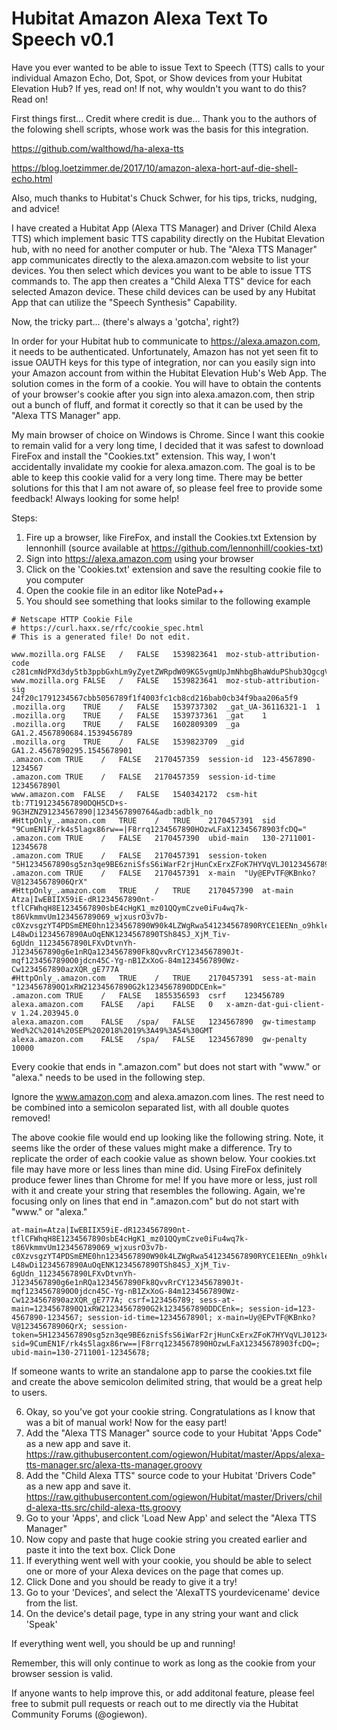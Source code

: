 # Hubitat Amazon Alexa Text To Speech  v0.1

Have you ever wanted to be able to issue Text to Speech (TTS) calls to your individual Amazon Echo, Dot, Spot, or Show devices from your Hubitat Elevation Hub?  If yes, read on!  If not, why wouldn't you want to do this?  Read on!

First things first...  Credit where credit is due...  Thank you to the authors of the folowing shell scripts, whose work was the basis for this integration.

  https://github.com/walthowd/ha-alexa-tts

  https://blog.loetzimmer.de/2017/10/amazon-alexa-hort-auf-die-shell-echo.html

Also, much thanks to Hubitat's Chuck Schwer, for his tips, tricks, nudging, and advice!


I have created a Hubitat App (Alexa TTS Manager) and Driver (Child Alexa TTS) which implement basic TTS capability directly on the Hubitat Elevation hub, with no need for another computer or hub.  The "Alexa TTS Manager" app communicates directly to the alexa.amazon.com website to list your devices.  You then select which devices you want to be able to issue TTS commands to.  The app then creates a "Child Alexa TTS" device for each selected Amazon device.  These child devices can be used by any Hubitat App that can utilize the "Speech Synthesis" Capability. 

Now, the tricky part...  (there's always a 'gotcha', right?)

In order for your Hubitat hub to communicate to https://alexa.amazon.com, it needs to be authenticated.  Unfortunately, Amazon has not yet seen fit to issue OAUTH keys for this type of integration, nor can you easily sign into your Amazon account from within the Hubitat Elevation Hub's Web App.  The solution comes in the form of a cookie.  You will have to obtain the contents of your browser's cookie after you sign into alexa.amazon.com, then strip out a bunch of fluff, and format it corectly so that it can be used by the "Alexa TTS Manager" app.  

My main browser of choice on Windows is Chrome.  Since I want this cookie to remain valid for a very long time, I decided that it was safest to download FireFox and install the "Cookies.txt" extension.  This way, I won't accidentally invalidate my cookie for alexa.amazon.com.  The goal is to be able to keep this cookie valid for a very long time.  There may be better solutions for this that I am not aware of, so please feel free to provide some feedback!  Always looking for some help!

Steps:
1) Fire up a browser, like FireFox, and install the Cookies.txt Extension by lennonhill (source available at https://github.com/lennonhill/cookies-txt)
2) Sign into https://alexa.amazon.com using your browser
3) Click on the 'Cookies.txt' extension and save the resulting cookie file to you computer
4) Open the cookie file in an editor like NotePad++
5) You should see something that looks similar to the following example

```
# Netscape HTTP Cookie File
# https://curl.haxx.se/rfc/cookie_spec.html
# This is a generated file! Do not edit.

www.mozilla.org	FALSE	/	FALSE	1539823641	moz-stub-attribution-code	c281cmNdPXd3dy5tb3ppbGxhLm9yZyetZWRpdW09KG5vgmUpJmNhbgBhaWduPShub3QgcgV0KSgjb25gZW50gShuw3Qgw2V0WQ..
www.mozilla.org	FALSE	/	FALSE	1539823641	moz-stub-attribution-sig	24f20c1791234567cbb5056789f1f4003fc1cb8cd216bab0cb34f9baa206a5f9
.mozilla.org	TRUE	/	FALSE	1539737302	_gat_UA-36116321-1	1
.mozilla.org	TRUE	/	FALSE	1539737361	_gat	1
.mozilla.org	TRUE	/	FALSE	1602809309	_ga	GA1.2.4567890684.1539456789
.mozilla.org	TRUE	/	FALSE	1539823709	_gid	GA1.2.4567890295.1545678901
.amazon.com	TRUE	/	FALSE	2170457359	session-id	123-4567890-1234567
.amazon.com	TRUE	/	FALSE	2170457359	session-id-time	1234567890l
www.amazon.com	FALSE	/	FALSE	1540342172	csm-hit	tb:7T191234567890DQH5CD+s-9G3HZNZ91234567890|1234567890764&adb:adblk_no
#HttpOnly_.amazon.com	TRUE	/	TRUE	2170457391	sid	"9CumEN1F/rk4s5lagx86rw==|F8rrq1234567890HOzwLFaX12345678903fcDQ="
.amazon.com	TRUE	/	FALSE	2170457390	ubid-main	130-2711001-12345678
.amazon.com	TRUE	/	FALSE	2170457391	session-token	"5H1234567890sg5zn3qe9BE6zniSfsS6iWarF2rjHunCxErxZFoK7HYVqVLJ01234567890kAQgqHm2Z0/ce1234567890iej5IrwENPF1234567890L8mHG1234567890luCpHqoxL7fDtwQrpe7WMwW1QW+ITqsQhuQy501234567890P+XCpci5xsG1234567890HBLRND0arnZifPqndStRf8="
.amazon.com	TRUE	/	FALSE	2170457391	x-main	"Uy@EPvTF@KBnko?V@12345678906QrX"
#HttpOnly_.amazon.com	TRUE	/	TRUE	2170457390	at-main	Atza|IwEBIIX59iE-dR1234567890nt-tflCFWhqH8E1234567890sbE4cHgK1_mz01QQymCzve0iFu4wq7k-t86VkmmvUm123456789069_wjxusrO3v7b-c0XzvsgzYT4PDSmEME0hn1234567890W90k4LZWgRwa541234567890RYCE1EENn_o9hkle1234567890Y8r8IbjumqaH891234567890QX67EdZ6Nrwz1234567890h0iX3iWzSno9vcHZLbQAyw12345678901DDz46_V-L48wDi1234567890AuOqENK1234567890TSh84SJ_XjM_Tiv-6gUdn_11234567890LFXvDtvnYh-J1234567890g6e1nRQa1234567890Fk8QvvRrCY1234567890Jt-mqf1234567890O0jdcn45C-Yg-nB1ZxXoG-84m1234567890Wz-Cw1234567890azXQR_gE777A
#HttpOnly_.amazon.com	TRUE	/	TRUE	2170457391	sess-at-main	"1234567890Q1xRW21234567890G2k1234567890DDCEnk="
.amazon.com	TRUE	/	FALSE	1855356593	csrf	123456789
alexa.amazon.com	FALSE	/api	FALSE	0	x-amzn-dat-gui-client-v	1.24.203945.0
alexa.amazon.com	FALSE	/spa/	FALSE	1234567890	gw-timestamp	Wed%2C%2014%20SEP%202018%2019%3A49%3A54%30GMT
alexa.amazon.com	FALSE	/spa/	FALSE	1234567890	gw-penalty	10000
```

Every cookie that ends in ".amazon.com" but does not start with "www." or "alexa." needs to be used in the following step.  

Ignore the www.amazon.com and alexa.amazon.com lines. The rest need to be combined into a semicolon separated list, with all double quotes removed!  

The above cookie file would end up looking like the following string. Note, it seems like the order of these values might make a difference.  Try to replicate the order of each cookie value as shown below.  Your cookies.txt file may have more or less lines than mine did.  Using FireFox definitely produce fewer lines than Chrome for me!  If you have more or less, just roll with it and create your string that resembles the following.  Again, we're focusing only on lines that end in ".amazon.com" but do not start with "www." or "alexa."

```
at-main=Atza|IwEBIIX59iE-dR1234567890nt-tflCFWhqH8E1234567890sbE4cHgK1_mz01QQymCzve0iFu4wq7k-t86VkmmvUm123456789069_wjxusrO3v7b-c0XzvsgzYT4PDSmEME0hn1234567890W90k4LZWgRwa541234567890RYCE1EENn_o9hkle1234567890Y8r8IbjumqaH891234567890QX67EdZ6Nrwz1234567890h0iX3iWzSno9vcHZLbQAyw12345678901DDz46_V-L48wDi1234567890AuOqENK1234567890TSh84SJ_XjM_Tiv-6gUdn_11234567890LFXvDtvnYh-J1234567890g6e1nRQa1234567890Fk8QvvRrCY1234567890Jt-mqf1234567890O0jdcn45C-Yg-nB1ZxXoG-84m1234567890Wz-Cw1234567890azXQR_gE777A; csrf=123456789; sess-at-main=1234567890Q1xRW21234567890G2k1234567890DDCEnk=; session-id=123-4567890-1234567; session-id-time=1234567890l; x-main=Uy@EPvTF@KBnko?V@12345678906QrX; session-token=5H1234567890sg5zn3qe9BE6zniSfsS6iWarF2rjHunCxErxZFoK7HYVqVLJ01234567890kAQgqHm2Z0/ce1234567890iej5IrwENPF1234567890L8mHG1234567890luCpHqoxL7fDtwQrpe7WMwW1QW+ITqsQhuQy501234567890P+XCpci5xsG1234567890HBLRND0arnZifPqndStRf8=; sid=9CumEN1F/rk4s5lagx86rw==|F8rrq1234567890HOzwLFaX12345678903fcDQ=; ubid-main=130-2711001-12345678; 
```

If someone wants to write an standalone app to parse the cookies.txt file and create the above semicolon delimited string, that would be a great help to users.

6) Okay, so you've got your cookie string.  Congratulations as I know that was a bit of manual work!  Now for the easy part!
7) Add the "Alexa TTS Manager" source code to your Hubitat 'Apps Code" as a new app and save it. https://raw.githubusercontent.com/ogiewon/Hubitat/master/Apps/alexa-tts-manager.src/alexa-tts-manager.groovy
8) Add the "Child Alexa TTS" source code to your Hubitat 'Drivers Code" as a new app and save it. https://raw.githubusercontent.com/ogiewon/Hubitat/master/Drivers/child-alexa-tts.src/child-alexa-tts.groovy
9) Go to your 'Apps', and click 'Load New App' and select the "Alexa TTS Manager"
10) Now copy and paste that huge cookie string you created earlier and paste it into the text box.  Click Done
11) If everything went well with your cookie, you should be able to select one or more of your Alexa devices on the page that comes up.
12) Click Done and you should be ready to give it a try!
13) Go to your 'Devices', and select the 'AlexaTTS yourdevicename' device from the list.  
14) On the device's detail page, type in any string your want and click 'Speak'

If everything went well, you should be up and running!

Remember, this will only continue to work as long as the cookie from your browser session is valid.  

If anyone wants to help improve this, or add additonal feature, please feel free to submit pull requests or reach out to me directly via the Hubitat Community Forums (@ogiewon).
